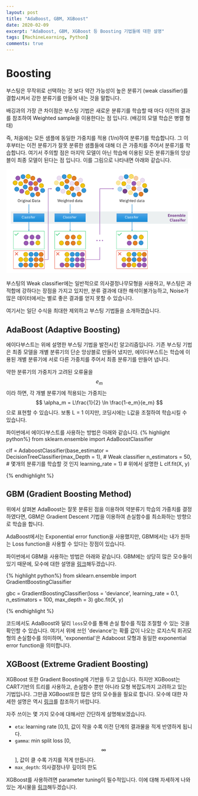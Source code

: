 ```yaml
---
layout: post
title: "AdaBoost, GBM, XGBoost"
date: 2020-02-09
excerpt: "AdaBoost, GBM, XGBoost 등 Boosting 기법들에 대한 설명"
tags: [MachineLearning, Python]
comments: true
---
```


# Boosting
부스팅은 무작위로 선택하는 것 보다 약간 가능성이 높은 분류기 (weak classifier)를 결합시켜서 강한 분류기를 만들어 내는 것을 말합니다.

배깅과의 가장 큰 차이점은 부스팅 기법은 새로운 분류기를 학습할 때 마다 이전의 결과를 참조하여 Weighted sample을 이용한다는 점 입니다. (배깅의 모델 학습은 병렬 형태)

즉, 처음에는 모든 샘플에 동일한 가중치를 적용 (1/n)하여 분류기를 학습합니다. 그 이후부터는 이전 분류기가 잘못 분류한 샘플들에 대해 더 큰 가중치를 주어서 분류기를 학습합니다. 여기서 주의할 점은 마지막 모델이 아닌 학습에 이용된 모든 분류기들의 앙상블이 최종 모델이 된다는 점 입니다. 이를 그림으로 나타내면 아래와 같습니다.

![png](/assets/img/markdown/boosting/boosting.png)

부스팅의 Weak classifier에는 일반적으로 의사결정나무모형을 사용하고, 부스팅은 과적합에 강하다는 장점을 가지고 있지만, 분류 결과에 대한 해석이불가능하고, Noise가 많은 데이터에서는 별로 좋은 결과를 얻지 못할 수 있습니다.

여기서는 일단 수식을 최대한 제외하고 부스팅 기법들을 소개하겠습니다.

## AdaBoost (Adaptive Boosting)

에이다부스트는 위에 설명한 부스팅 기법을 발전시킨 알고리즘입니다. 기존 부스팅 기법은 최종 모델을 개별 분류기의 단순 앙상블로 만들어 냈지만, 에이다부스트는 학습에 이용된 개별 분류기에 서로 다른 가중치를 주어서 최종 분류기를 만들어 냅니다.

약한 분류기의 가중치가 고려된 오류율을 $$ e_m$$이라 하면, 각 개별 분류기에 적용되는 가중치는 $$ \alpha_m = L\frac{1}{2} \ln \frac{1-e_m}{e_m} $$으로 표현할 수 있습니다. 보통 L = 1 이지만, 코딩시에는 L값을 조절하여 학습시킬 수 있습니다.

파이썬에서 에이다부스트를 사용하는 방법은 아래와 같습니다.
{% highlight python%}
from sklearn.ensemble import AdaBoostClassifier

clf = AdaboostClassifier(base_estimator = DecisionTreeClassifier(max_Depth = 1), # Weak classifier
                   n_estimators = 50, # 몇개의 분류기를 학습할 것 인지
                   learning_rate = 1) # 위에서 설명한 L
clf.fit(X, y)

{% endhighlight %}

## GBM (Gradient Boosting Method)

위에서 살펴본 AdaBoost는 잘못 분류된 점을 이용하여 약분류기 학습의 가중치를 결정하였다면, GBM은 Gradient Descent 기법을 이용하여 손실함수를 최소화하는 방향으로 학습을 합니다.

AdaBoost에서는 Exponential error function을 사용했지만, GBM에서는 내가 원하는 Loss function을 사용할 수 있다는 장점이 있습니다.

파이썬에서 GBM을 사용하는 방법은 아래와 같습니다. GBM에는 상당히 많은 모수들이 있기 때문에, 모수에 대한 설명을 [링크](https://scikit-learn.org/stable/modules/generated/sklearn.ensemble.GradientBoostingClassifier.html)해두겠습니다.

{% highlight python%}
from sklearn.ensemble import GradientBoostingClassifier

gbc = GradientBoostingClassifier(loss = 'deviance',
                           learning_rate = 0.1,
                           n_estimators = 100,
                           max_depth = 3)
gbc.fit(X, y)

{% endhighlight %}

코드에서도 AdaBoost와 달리 `loss`모수를 통해 손실 함수를 직접 조절할 수 있는 것을 확인할 수 있습니다. 여기서 위에 쓰인 'deviance'는 확률 값이 나오는 로지스틱 회귀모형의 손실함수를 의미하며, 'exponential'은 Adaboost 모형과 동일한 exponential error function을 의미합니다.

## XGBoost (Extreme Gradient Boosting)

XGBoost 또한 Gradient Boosting에 기반을 두고 있습니다. 하지만 XGBoost는 CART기반의 트리를 사용하고, 손실함수 뿐만 아니라 모형 복잡도까지 고려하고 있는 기법입니다. 그만큼 XGBoost또한 많은 양의 모수들을 필요로 합니다. 모수에 대한 자세한 설명은 역시 [링크](https://xgboost.readthedocs.io/en/latest/parameter.html)를 찹조하기 바랍니다.

자주 쓰이는 몇 가지 모수에 대해서만 간단하게 설명해보겠습니다.
* `eta`: learning rate [0,1], 값이 작을 수록 이전 단계의 결과물을 적게 반영하게 됩니다.
* `gamma`: min split loss [0, $$ \infty$$ ], 값이 클 수록 가지를 적게 만듭니다.
* `max_depth`: 의사결정나무 깊이의 한도

 XGBoost를 사용하려면 parameter tuning이 필수적입니다. 이에 대해 자세하게 나와있는 게시물을 [링크](https://www.analyticsvidhya.com/blog/2016/03/complete-guide-parameter-tuning-xgboost-with-codes-python/)해두겠습니다.
